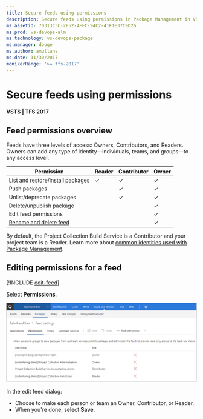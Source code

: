```yaml
---
title: Secure feeds using permissions
description: Secure feeds using permissions in Package Management in VSTS or Team Foundation Server
ms.assetid: 70313C3C-2E52-4FFC-94C2-41F1E37C9D26
ms.prod: vs-devops-alm
ms.technology: vs-devops-package
ms.manager: douge
ms.author: amullans
ms.date: 11/30/2017
monikerRange: '>= tfs-2017'
---
```

 

# Secure feeds using permissions

**VSTS | TFS 2017**

## Feed permissions overview
Feeds have three levels of access: Owners, Contributors, and Readers. Owners can add any type of identity&mdash;individuals, teams, and groups&mdash;to any access level.

| Permission | Reader | Contributor | Owner |
| ---------- | ------ | ----------- | ----- |
| List and restore/install packages             | &#x2713; | &#x2713; | &#x2713; |
| Push packages                                 |          | &#x2713; | &#x2713; |
| Unlist/deprecate packages                     |          | &#x2713; | &#x2713; |
| Delete/unpublish package                      |          |          | &#x2713; |
| Edit feed permissions                         |          |          | &#x2713; | 
| [Rename and delete feed](edit-feed.md)        |          |          | &#x2713; |

By default, the Project Collection Build Service is a Contributor and your project team is a Reader.
Learn more about [common identities used with Package Management](common-identities.md).

<a name="edit-permissions"></a>

## Editing permissions for a feed

[!INCLUDE [edit-feed](../_shared/edit-feed.md)]

Select **Permissions**.

![Editing a feed's permissions](_img/editfeeddialog1.png)

In the edit feed dialog:
- Choose to make each person or team an Owner, Contributor, or Reader.
- When you're done, select **Save**.
